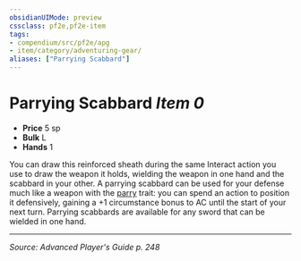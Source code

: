 ```yaml
---
obsidianUIMode: preview
cssclass: pf2e,pf2e-item
tags:
- compendium/src/pf2e/apg
- item/category/adventuring-gear/
aliases: ["Parrying Scabbard"]
---
```

# Parrying Scabbard *Item 0*  

- **Price** 5 sp
- **Bulk** L
- **Hands** 1

You can draw this reinforced sheath during the same Interact action you use to draw the weapon it holds, wielding the weapon in one hand and the scabbard in your other. A parrying scabbard can be used for your defense much like a weapon with the [parry](rules/traits/parry.md "Parry Weapon Trait") trait: you can spend an action to position it defensively, gaining a +1 circumstance bonus to AC until the start of your next turn. Parrying scabbards are available for any sword that can be wielded in one hand.


---
*Source: Advanced Player's Guide p. 248*